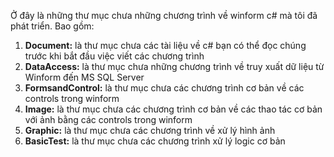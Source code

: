 Ở đây là những thư mục chưa những chương trình về winform c# mà tôi đã phát triển. Bao gồm:  
1. **Document:** là thư mục chưa các tài liệu về c# bạn có thể đọc chúng trước khi bắt đầu việc viết các chương trình  
2. **DataAccess:** là thư mục chưa những chương trình về truy xuất dữ liệu từ Winform đến MS SQL Server  
3. **FormsandControl:** là thư mục chưa các chương trình cơ bản về các controls trong winform  
4. **Image:** là thư mục chưa các chương trình cơ bản về các thao tác cơ bản với ảnh bằng các controls trong winform  
5. **Graphic:** là thư mục chưa các chương trình về xử lý hình ảnh
6. **BasicTest:** là thư mục chưa các chương trình xử lý logic cơ bản

